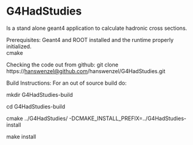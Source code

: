 # G4HadStudies
Is a stand alone geant4 application to calculate hadronic cross sections. 

Prerequisites: Geant4 and ROOT installed and the runtime properly initialized.  
cmake 



Checking the code out from github:
git clone https://hanswenzel@github.com/hanswenzel/G4HadStudies.git

Build Instructions:
For an out of source build do:

mkdir G4HadStudies-build

cd G4HadStudies-build

cmake ../G4HadStudies/ -DCMAKE_INSTALL_PREFIX=../G4HadStudies-install

make install



